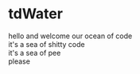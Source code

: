 # tdWater
hello and welcome our ocean of code   
it's a sea of shitty code  
it's a sea of pee  
please  
